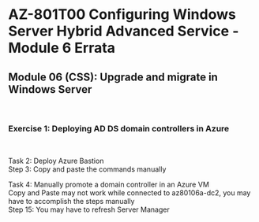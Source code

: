 # AZ-801T00 Configuring Windows Server  Hybrid Advanced Service - Module 6 Errata

## Module 06 (CSS): Upgrade and migrate in Windows Server

<br>

### Exercise 1: Deploying AD DS domain controllers in Azure

<br>

Task 2: Deploy Azure Bastion<br>
Step 3: Copy and paste the commands manually<br>

Task 4: Manually promote a domain controller in an Azure VM<br>
Copy and Paste may not work while connected to az80106a-dc2, you may have to accomplish the steps manually<br>
Step 15: You may have to refresh Server Manager<br>
